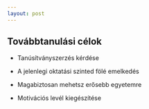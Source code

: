 ```yaml
---
layout: post
---
```


## Továbbtanulási célok

- Tanúsítványszerzés kérdése

- A jelenlegi oktatási szinted fölé emelkedés

- Magabiztosan mehetsz erősebb egyetemre

- Motivációs levél kiegészítése
